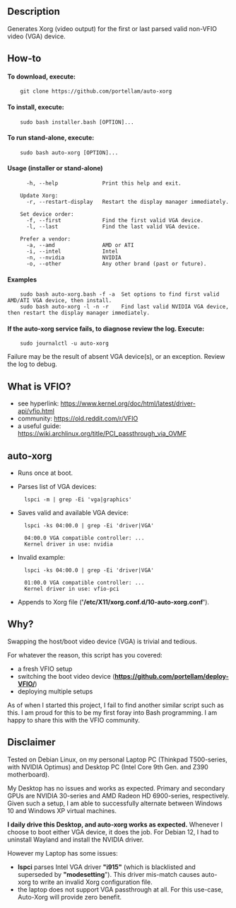 ## Description
Generates Xorg (video output) for the first or last parsed valid non-VFIO video (VGA) device.

## How-to
#### To download, execute:
        git clone https://github.com/portellam/auto-xorg

#### To install, execute:
        sudo bash installer.bash [OPTION]...

#### To run stand-alone, execute:
        sudo bash auto-xorg [OPTION]...

#### Usage (installer or stand-alone)
          -h, --help              Print this help and exit.

        Update Xorg:
          -r, --restart-display   Restart the display manager immediately.

        Set device order:
          -f, --first             Find the first valid VGA device.
          -l, --last              Find the last valid VGA device.

        Prefer a vendor:
          -a, --amd               AMD or ATI
          -i, --intel             Intel
          -n, --nvidia            NVIDIA
          -o, --other             Any other brand (past or future).

#### Examples
        sudo bash auto-xorg.bash -f -a  Set options to find first valid AMD/ATI VGA device, then install.
        sudo bash auto-xorg -l -n -r    Find last valid NVIDIA VGA device, then restart the display manager immediately.

#### If the auto-xorg service fails, to diagnose review the log. Execute:
        sudo journalctl -u auto-xorg

Failure may be the result of absent VGA device(s), or an exception. Review the log to debug.

## What is VFIO?
* see hyperlink:    https://www.kernel.org/doc/html/latest/driver-api/vfio.html
* community:        https://old.reddit.com/r/VFIO
* a useful guide:   https://wiki.archlinux.org/title/PCI_passthrough_via_OVMF

## auto-xorg
* Runs once at boot.
* Parses list of VGA devices:

        lspci -m | grep -Ei 'vga|graphics'
* Saves valid and available VGA device:

        lspci -ks 04:00.0 | grep -Ei 'driver|VGA'

        04:00.0 VGA compatible controller: ...
        Kernel driver in use: nvidia
* Invalid example:

        lspci -ks 04:00.0 | grep -Ei 'driver|VGA'

        01:00.0 VGA compatible controller: ...
        Kernel driver in use: vfio-pci

* Appends to Xorg file (**'/etc/X11/xorg.conf.d/10-auto-xorg.conf'**).

## Why?
Swapping the host/boot video device (VGA) is trivial and tedious.

For whatever the reason, this script has you covered:
* a fresh VFIO setup
* switching the boot video device (**https://github.com/portellam/deploy-VFIO/**)
* deploying multiple setups

As of when I started this project, I fail to find another similar script such as this.
I am proud for this to be my first foray into Bash programming.
I am happy to share this with the VFIO community.

## Disclaimer
Tested on Debian Linux, on my personal Laptop PC (Thinkpad T500-series, with NVIDIA Optimus) and Desktop PC (Intel Core 9th Gen. and Z390 motherboard).

My Desktop has no issues and works as expected. Primary and secondary GPUs are NVIDIA 30-series and AMD Radeon HD 6900-series, respectively. Given such a setup, I am able to successfully alternate between Windows 10 and Windows XP virtual machines.

**I daily drive this Desktop, and auto-xorg works as expected.** Whenever I choose to boot either VGA device, it does the job. For Debian 12, I had to uninstall
 Wayland and install the NVIDIA driver.
 
However my Laptop has some issues:
* **lspci** parses Intel VGA driver **"i915"** (which is blacklisted and superseded by **"modesetting**"). This driver mis-match causes auto-xorg to write an invalid Xorg configuration file.
* the laptop does not support VGA passthrough at all. For this use-case, Auto-Xorg will provide zero benefit.
